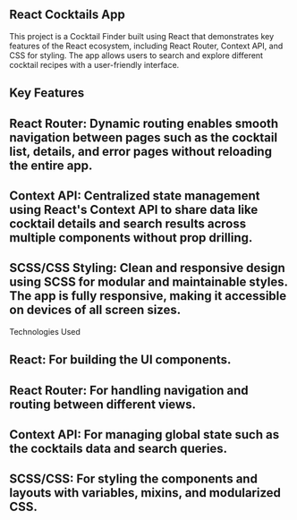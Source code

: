 ## React Cocktails App

This project is a Cocktail Finder built using React that demonstrates key features of the React ecosystem, including React Router, Context API, and CSS for styling. The app allows users to search and explore different cocktail recipes with a user-friendly interface.

## Key Features

## React Router: Dynamic routing enables smooth navigation between pages such as the cocktail list, details, and error pages without reloading the entire app.

## Context API: Centralized state management using React's Context API to share data like cocktail details and search results across multiple components without prop drilling.

## SCSS/CSS Styling: Clean and responsive design using SCSS for modular and maintainable styles. The app is fully responsive, making it accessible on devices of all screen sizes.

Technologies Used
## React: For building the UI components.
## React Router: For handling navigation and routing between different views.
## Context API: For managing global state such as the cocktails data and search queries.
## SCSS/CSS: For styling the components and layouts with variables, mixins, and modularized CSS.
